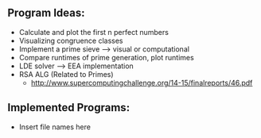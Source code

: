 ## Program Ideas:
- Calculate and plot the first n perfect numbers
- Visualizing congruence classes
- Implement a prime sieve --> visual or computational
- Compare runtimes of prime generation, plot runtimes
- LDE solver --> EEA implementation
- RSA ALG (Related to Primes)
	- http://www.supercomputingchallenge.org/14-15/finalreports/46.pdf

## Implemented Programs:
- Insert file names here
